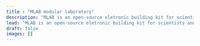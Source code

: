 ```yaml
---
title : "MLAB modular laboratory"
description: "MLAB is an open-source eletronic building kit for scientists and engineers."
lead: "MLAB is an open-source eletronic building kit for scientists and engineers."
draft: false
images: []
---
```

